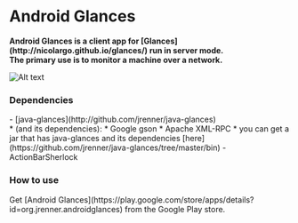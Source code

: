 <h1>Android Glances</h1>
<b>Android Glances is a client app for [Glances](http://nicolargo.github.io/glances/) run in server mode.<Br>
The primary use is to monitor a machine over a network.</b>

![Alt text](http://github.com/jrenner/android-glances/raw/master/img/glances_screenshot.png "screenshot")

<h3>Dependencies</h3>
- [java-glances](http://github.com/jrenner/java-glances)<br>
    * (and its dependencies):
	* Google gson
	* Apache XML-RPC
	* you can get a jar that has java-glances and its dependencies [here](https://github.com/jrenner/java-glances/tree/master/bin)
- ActionBarSherlock

<h3>How to use</h3>
Get [Android Glances](https://play.google.com/store/apps/details?id=org.jrenner.androidglances) from the Google Play store.
